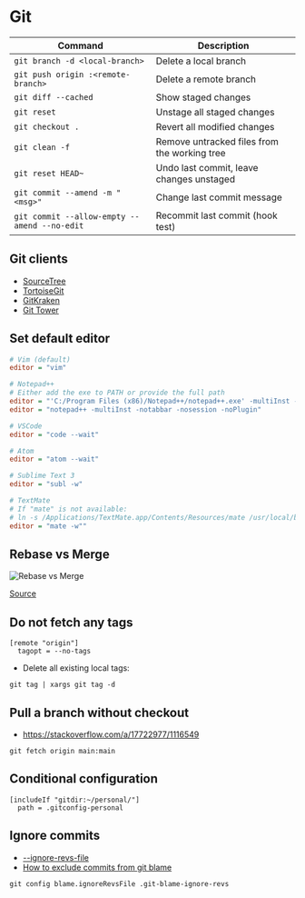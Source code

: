 # Git

| Command                                      | Description                                     |
| -------------------------------------------- | ----------------------------------------------- |
| `git branch -d <local-branch>`               | Delete a local branch                           |
| `git push origin :<remote-branch>`           | Delete a remote branch                          |
| `git diff --cached`                          | Show staged changes                             |
| `git reset`                                  | Unstage all staged changes                      |
| `git checkout .`                             | Revert all modified changes                     |
| `git clean -f`                               | Remove untracked files from the working tree    |
| `git reset HEAD~`                            | Undo last commit, leave changes unstaged        |
| `git commit --amend -m "<msg>"`              | Change last commit message                      |
| `git commit --allow-empty --amend --no-edit` | Recommit last commit (hook test)                |

## Git clients

 - [SourceTree](https://www.sourcetreeapp.com/)
 - [TortoiseGit](https://tortoisegit.org/)
 - [GitKraken](https://www.gitkraken.com/)
 - [Git Tower](https://www.git-tower.com/windows/)

## Set default editor

```ini
# Vim (default)
editor = "vim"

# Notepad++
# Either add the exe to PATH or provide the full path
editor = "'C:/Program Files (x86)/Notepad++/notepad++.exe' -multiInst -notabbar -nosession -noPlugin"
editor = "notepad++ -multiInst -notabbar -nosession -noPlugin"

# VSCode
editor = "code --wait"

# Atom
editor = "atom --wait"

# Sublime Text 3
editor = "subl -w"

# TextMate
# If "mate" is not available:
# ln -s /Applications/TextMate.app/Contents/Resources/mate /usr/local/bin/mate
editor = "mate -w""

```

## Rebase vs Merge

![Rebase vs Merge](rebase-vs-merge.jpg)

[Source](https://twitter.com/michaelhenke/status/585142133167751169)

## Do not fetch any tags

```
[remote "origin"]
  tagopt = --no-tags
```

- Delete all existing local tags:

```
git tag | xargs git tag -d
```

## Pull a branch without checkout

- https://stackoverflow.com/a/17722977/1116549

```
git fetch origin main:main
```

## Conditional configuration

```
[includeIf "gitdir:~/personal/"]
  path = .gitconfig-personal
```

## Ignore commits

- [--ignore-revs-file](https://git-scm.com/docs/git-blame#Documentation/git-blame.txt---ignore-revs-fileltfilegt)
- [How to exclude commits from git blame](https://www.stefanjudis.com/today-i-learned/how-to-exclude-commits-from-git-blame/)

```shell
git config blame.ignoreRevsFile .git-blame-ignore-revs
```
